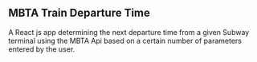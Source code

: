 ## MBTA Train Departure Time

A React js app determining the next departure time from a given Subway terminal using the MBTA Api based on a certain number of parameters entered by the user.
